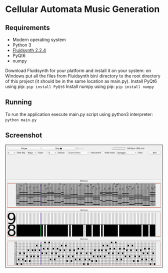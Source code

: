 # Cellular Automata Music Generation

## Requirements
- Modern operating system
- Python 3 
- [Fluidsynth 2.2.4](https://github.com/FluidSynth/fluidsynth/wiki/Download)
- PyQt6
- numpy

Download Fluidsynth for your platform and install it on your system: on Windows put all the files from Fluidsynth bin/ directory to the root directory of this project (it should be in the same location as main.py).
Install PyQt6 using pip:
`pip install PyQt6`
Install numpy using pip:
`pip install numpy`

## Running
To run the application execute main.py script using python3 interpreter:
`python main.py`

## Screenshot
![Screenshot](screenshot.png)
